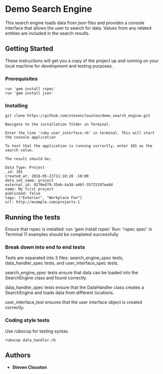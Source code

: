 # Demo Search Engine

This search engine loads data from json files and provides a console interface that allows the user to search for data.  Values from any related entities are included in the search results.

## Getting Started

These instructions will get you a copy of the project up and running on your local machine for development and testing purposes.

### Prerequisites

```
run 'gem install rspec'
run 'gem install json'
```

### Installing

```
git clone https://github.com/stevenclouston/demo_search_engine.git
```
```
Navigate to the installation folder in Terminal.
```
```
Enter the line 'ruby user_interface.rb' in terminal. This will start the console application
```
```
To test that the application is running correctly, enter 101 as the search value.

The result should be:

Data Type: Project
_id: 101
created_at: 2016-05-21T11:10:28 -10:00
data_set_name: project
external_id: 9270ed79-35eb-4a38-a46f-35725197ea8d
name: My first project
published: false
tags: ["Exterior", "Workplace Fun"]
url: http://example.com/projects-1
```


## Running the tests

Ensure that rspec is installed: run 'gem install rspec'
Run: 'rspec spec' in Terminal
11 examples should be completed successfully

### Break down into end to end tests

Tests are separated into 3 files: search_engine_spec tests, data_handler_spec tests, and user_interface_spec tests.

search_engine_spec tests ensure that data can be loaded into the SearchEngine class and found correctly.

data_handler_spec tests ensure that the DataHandler class creates a SearchEngine and loads data from different locations.

user_interface_test ensures that the user interface object is created correctly.

### Coding style tests

Use rubocop for testing syntax.

```
rubocop data_handler.rb  
```

## Authors

* **Steven Clouston**
